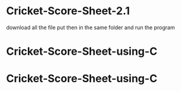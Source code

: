 # Cricket-Score-Sheet-2.1
download all the file 
put then in the same folder and run the program 
# Cricket-Score-Sheet-using-C
# Cricket-Score-Sheet-using-C
